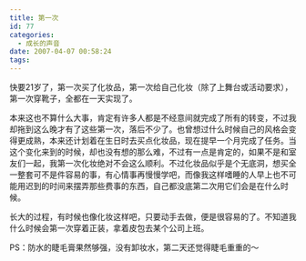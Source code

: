 ```yaml
---
title: 第一次
id: 77
categories:
  - 成长的声音
date: 2007-04-07 00:58:24
tags:
---
```




 快要21岁了，第一次买了化妆品，第一次给自己化妆（除了上舞台或活动要求），第一次穿靴子，全都在一天实现了。

 本来这也不算什么大事，肯定有许多人都是不经意间就完成了所有的转变，不过我却拖到这么晚才有了这些第一次，落后不少了。也曾想过什么时候自己的风格会变得更成熟，本来还计划着在生日时去买点化妆品，现在提早一个月完成了任务。当这个变化来到的时候，却也没有想的那么难，不过有一点是肯定的，如果不是和室友们一起，我第一次化妆绝对不会这么顺利。不过化妆品似乎是个无底洞，想买全一整套可不是件容易的事，有心情事再慢慢学吧，而像我这样嗜睡的人早上也不可能用迟到的时间来摆弄那些费事的东西，自己都没底第二次用它们会是在什么时候。

 长大的过程，有时候也像化妆这样吧，只要动手去做，便是很容易的了。不知道我什么时候会第一次穿着正装，拿着皮包去某个公司上班。



PS：防水的睫毛膏果然够强，没有卸妆水，第二天还觉得睫毛重重的～
